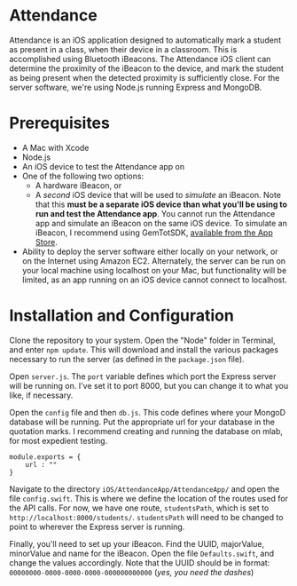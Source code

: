 # Attendance
Attendance is an iOS application designed to automatically mark a 
student as present in a class, when their device in a classroom. This is
accomplished using Bluetooth iBeacons. The Attendance iOS client can determine
the proximity of the iBeacon to the device, and mark the student as being
present when the detected proximity is sufficiently close. For the server
software, we're using Node.js running Express and MongoDB. 

# Prerequisites
* A Mac with Xcode
* Node.js
* An iOS device to test the Attendance app on
* One of the following two options:
  * A hardware iBeacon, or
  * A *second* iOS device that will be used to *simulate* an iBeacon.
    Note that this **must be a separate iOS device than what you'll be 
    using to run and test the Attendance app**. You cannot run the Attendance
    app and simulate an iBeacon on the same iOS device. To simulate an iBeacon,
    I recommend using GemTotSDK, [available from the App Store](https://itunes.apple.com/us/app/gemtot-sdk/id967907684?mt=8).
* Ability to deploy the server software either locally on your network, or on
the Internet using Amazon EC2. Alternately, the server can be run on your local
machine using localhost on your Mac, but functionality will be limited, as an
app running on an iOS device cannot connect to localhost.

# Installation and Configuration
Clone the repository to your system. Open the "Node" folder in Terminal, and
enter ``` npm update ```. This will download and install the various packages
necessary to run the server (as defined in the ```package.json``` file).

Open ```server.js```. The ```port``` variable defines which port the Express
server will be running on. I've set it to port 8000, but you can change it
to what you like, if necessary.

Open the ```config``` file and then ```db.js```. This code defines where your
MongoD database will be running. Put the appropriate url for your database in
the quotation marks. I recommend creating and running the database on mlab, 
for most expedient testing.
```
module.exports = {
    url : ""
}
```

Navigate to the directory ```iOS/AttendanceApp/AttendanceApp/``` and open 
the file ```config.swift```. This is where we define the location of the 
routes used for the API calls. For now, we have one route, ```studentsPath```, 
which is set to ```http://localhost:8000/students/```. ```studentsPath``` will
need to be changed to point to wherever the Express server is running.

Finally, you'll need to set up your iBeacon. Find the UUID, majorValue,
minorValue and name for the iBeacon. Open the file ```Defaults.swift```,
and change the values accordingly. Note that the UUID should be in format:
```00000000-0000-0000-0000-000000000000``` (*yes, you need the dashes*)
